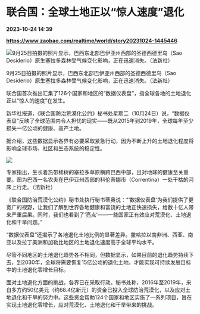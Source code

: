 # 联合国：全球土地正以“惊人速度”退化

**2023-10-24 14:39**

**https://www.zaobao.com/realtime/world/story20231024-1445446**

![9月25日拍摄的照片显示，巴西东北部巴伊亚州西部的圣德西德里乌（Sao Desiderio）原生塞拉多森林受气候变化影响，正在迅速消失。（法新社）](https://static.zaobao.com/s3fs-public/styles/article_large_full/public/articles/2023/10/24/BRAZIL-ENVIRONMENT-CLIMATE-AGRICULTURE-CERRADO-012259_0.jpg?itok=MO5mTNHy "9月25日拍摄的照片显示，巴西东北部巴伊亚州西部的圣德西德里乌（Sao Desiderio）原生塞拉多森林受气候变化影响，正在迅速消失。（法新社）")

9月25日拍摄的照片显示，巴西东北部巴伊亚州西部的圣德西德里乌（Sao Desiderio）原生塞拉多森林受气候变化影响，正在迅速消失。（法新社）

联合国首次推出汇集了126个国家和地区的“数据仪表盘”，指全球各地的土地退化正以“惊人的速度”在发生。

新华社报道，《联合国防治荒漠化公约》秘书处星期二（10月24日）说，“数据仪表盘”反映了全球范围内令人担忧的现实——既从2015年到2019年，全球每年至少损失一亿公顷的健康、高产土地。

据介绍，这些数据显示各界有必要采取紧急行动，因为不断上升的土地退化程度将影响全球市场、社区和生态系统的稳定性。　

![](https://static.zaobao.com/s3fs-public/articles/2023/10/24/BRAZIL-ENVIRONMENT-CLIMATE-AGRICULTURE-CERRADO-012141_0.jpg)

专家指出，生长着热带稀树的塞拉多草原横跨巴西中部，且对地球的健康至关重要。图为巴西一名农夫在巴伊亚州西部的科伦蒂娜市（Correntina）一处干枯的河床上行走。（法新社）

《联合国防治荒漠化公约》秘书处执行秘书蒂奥说：“‘数据仪表盘’为我们提供了更宽广的视野，让我们了解到世界各地健康和富饶的土地正快速损失，给数十亿人带来严重后果。同时，我们也看到了‘亮点’——一些国家正有效应对荒漠化、土地退化和干旱问题。”

“数据仪表盘”还揭示了各地退化土地比例的显著差异。撒哈拉以南非洲、西亚、南亚以及拉丁美洲和加勒比地区的土地退化速度高于全球平均水平。

尽管不同地区的土地退化趋势各不相同，但数据显示，如果目前的退化趋势持续下去，到2030年，全球将需要恢复15亿公顷的退化土地，才能实现可持续发展目标中的土地退化零增长目标。

面对土地退化方面的挑战，各界已在采取行动。秘书处称，2016年至2019年，来自多方约50亿美元（约68.4亿新元）的资金已投入全球防治荒漠化，以及应对土地退化和干旱的努力中。这些资金帮助124个国家和地区实施了一系列项目，旨在实现土地退化零增长，应对荒漠化、土地退化和干旱带来的挑战。